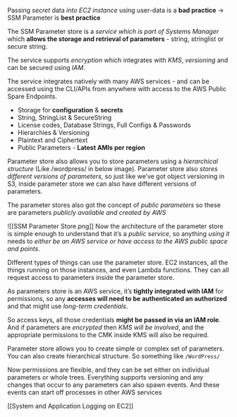 Passing *secret* data *into EC2 instance* using user-data is a **bad practice** -> SSM Parameter is **best practice**

The SSM Parameter store is a *service which is part of Systems Manager* which **allows the storage and retrieval of parameters** - string, stringlist or secure string.

The service supports *encryption* which integrates with *KMS*, *versioning* and can be secured using *IAM*.

The service integrates natively with many AWS services - and can be accessed using the CLI/APIs from anywhere with access to the AWS Public Spare Endpoints.

- Storage for **configuration** & **secrets**
- String, StringList & SecureString
- License codes, Database Strings, Full Configs & Passwords
- Hierarchies & Versioning
- Plaintext and Ciphertext
- Public Parameters - **Latest AMIs per region**

Parameter store also allows you to store parameters using a *hierarchical structure* (Like /wordpress/ in below image). Parameter store also *stores different versions of parameters*, so just like we’ve got object versioning in S3, inside parameter store we can also have different versions of parameters.

The parameter stores also got the concept of *public parameters* so these are parameters *publicly available and created by AWS*

![[SSM Parameter Store.png]]
Now the architecture of the parameter store is simple enough to understand that it’s a *public service*, so anything *using it* needs to *either be an AWS service or have access to the AWS public space and points*.

Different types of things can use the parameter store. EC2 instances, all the things running on those instances, and even Lambda functions. They can all request access to parameters inside the parameter store.

As parameters store is an AWS service, it’s **tightly integrated with IAM** for permissions, so any **accesses will need to be authenticated an authorized** and that might use *long-term credentials*.

So access keys, all those credentials **might be passed in via an IAM role**. And if parameters are *encrypted* then *KMS will be involved*, and the appropriate permissions to the CMK inside KMS will also be required.

Parameter store allows you to create simple or complex set of parameters. You can also create hierarchical structure. So something like `/WordPress/`

Now permissions are flexible, and they can be set either on individual parameters or whole trees. Everything supports versioning and any changes that occur to any parameters can also spawn events. And these events can start off processes in other AWS services

[[System and Application Logging on EC2]]
